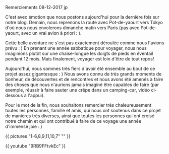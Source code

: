 Remerciements
08-12-2017
jp

C'est avec émotion que nous postons aujourd'hui pour la dernière fois sur notre blog. Demain, nous reprenons la route avec Pot-de-yaourt vers Tokyo d'où nous nous envolerons dimanche matin vers Paris (pas avec Pot-de-yaourt, avec un vrai avion à priori : ).

Cette belle aventure ne s'est pas exactement déroulée comme nous l'avions prévu : ) En prenant une année sabbatique pour voyager, nous nous imaginions plutôt sur une chaise-longue les doigts de pieds en éventail pendant 12 mois. Mais finalement, voyager est loin d'être de tout repos!

Aujourd'hui, nous sommes très fiers d'avoir été ensemble au bout de ce projet assez gigantesque : ) Nous avons connu de très grands moments de bonheur, de découvertes et de rencontres et nous avons été amenés à faire des choses que nous n'aurions jamais imaginé être capables de faire (par exemple, réussir à faire sauter une crêpe dans un camping-car, vidéo ci-dessous à l'appui).

Pour le mot de la fin, nous souhaitons remercier très chaleureusement toutes les personnes, famille et amis, qui nous ont soutenus dans ce projet de manières très diverses, ainsi que toutes les personnes qui ont croisé notre chemin et qui ont contribué à faire de ce voyage une année d'immense joie : )

{{ pictures "1-6,8,9,11,10,7" "" }}

<div class="center">
  {{ youtube "9RB9FFtvkEc" }}
</div>
